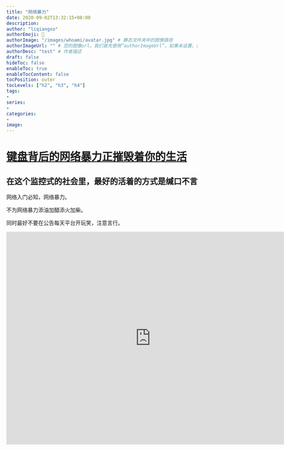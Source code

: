 ```yaml
---
title: "网络暴力"
date: 2020-09-02T13:32:15+08:00
description:
author: "liqiangxo"
authorEmoji: 🤖
authorImage: "/images/whoami/avatar.jpg" # 静态文件夹中的图像路径
authorImageUrl: "" # 您的图像url。我们首先使用“authorImageUrl”。如果未设置，则使用“authorImage”。
authorDesc: "test" # 作者描述
draft: false
hideToc: false
enableToc: true
enableTocContent: false
tocPosition: outer
tocLevels: ["h2", "h3", "h4"]
tags:
-
series:
-
categories:
-
image:
---
```


# [键盘背后的网络暴力正摧毁着你的生活](http://open.163.com/newview/movie/free?pid=MB2AJMDE1&mid=MB2ALK4GI)

## 在这个监控式的社会里，最好的活着的方式是缄口不言

网络入门必知，网络暴力。

不为网络暴力添油加醋添火加柴。

同时最好不要在公告每天平台开玩笑，注意言行。

<iframe src="http://mov.bn.netease.com/open-movie/nos/mp4/2015/09/16/SB2N4R35N_sd.mp4" scrolling="no" border="0" frameborder="no" framespacing="10" allowfullscreen="false" width="760px" height="560px"> </iframe>